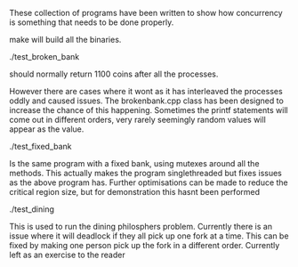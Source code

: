 These collection of programs have been written to show how
concurrency is something that needs to be done properly.

make will build all the binaries.

./test_broken_bank

should normally return 1100 coins after all the processes.

However there are cases where it wont as it has interleaved the
processes oddly and caused issues. The brokenbank.cpp class
has been designed to increase the chance of this happening.
Sometimes the printf statements will come out in different orders,
very rarely seemingly random values will appear as the value.

./test_fixed_bank

Is the same program with a fixed bank, using mutexes around all
the methods. This actually makes the program singlethreaded but
fixes issues as the above program has. Further optimisations can
be made to reduce the critical region size, but for demonstration
this hasnt been performed

./test_dining

This is used to run the dining philosphers problem. Currently there is an issue
where it will deadlock if they all pick up one fork at a time. This can be fixed
by making one person pick up the fork in a different order. Currently left
as an exercise to the reader
